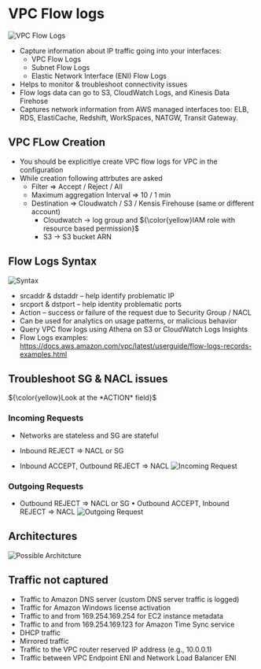 # VPC Flow logs

![VPC Flow Logs](./vpc_flow_logs.png)

- Capture information about IP traffic going into your interfaces:
  - VPC Flow Logs
  - Subnet Flow Logs
  - Elastic Network Interface (ENI) Flow Logs
- Helps to monitor & troubleshoot connectivity issues
- Flow logs data can go to S3, CloudWatch Logs, and Kinesis Data Firehose
- Captures network information from AWS managed interfaces too: ELB, RDS, ElastiCache, Redshift, WorkSpaces, NATGW, Transit Gateway.

## VPC FLow Creation

- You should be explicitlye create VPC flow logs for VPC in the configuration
- While creation following attrbutes are asked
  - Filter => Accept / Reject / All
  - Maximum aggregation Interval => 10 / 1 min
  - Destination => Cloudwatch / S3 / Kensis Firehouse (same or different account)
    - Cloudwatch -> log group and ${\color{yellow}IAM role with resource based permission}$
    - S3 -> S3 bucket ARN

## Flow Logs Syntax

![Syntax](./flow_logs_syntax.png)

- srcaddr & dstaddr – help identify problematic IP
- srcport & dstport – help identity problematic ports
- Action – success or failure of the request due to Security Group / NACL
- Can be used for analytics on usage patterns, or malicious behavior
- Query VPC flow logs using Athena on S3 or CloudWatch Logs Insights
- Flow Logs examples: https://docs.aws.amazon.com/vpc/latest/userguide/flow-logs-records-examples.html

## Troubleshoot SG & NACL issues

${\color{yellow}Look at the *ACTION* field}$

### Incoming Requests

- Networks are stateless and SG are stateful

- Inbound REJECT => NACL or SG
- Inbound ACCEPT, Outbound REJECT => NACL
![Incoming Request](./incoming_request.png)

### Outgoing Requests

- Outbound REJECT => NACL or SG
• Outbound ACCEPT, Inbound REJECT => NACL
![Outgoing Request](./outgoing_request.png)

## Architectures

![Possible Architcture](./architectures.png)

## Traffic not captured

- Traffic to Amazon DNS server (custom DNS server traffic is logged)
- Traffic for Amazon Windows license activation
- Traffic to and from 169.254.169.254 for EC2 instance metadata
- Traffic to and from 169.254.169.123 for Amazon Time Sync service
- DHCP traffic
- Mirrored traffic
- Traffic to the VPC router reserved IP address (e.g., 10.0.0.1)
- Traffic between VPC Endpoint ENI and Network Load Balancer ENI